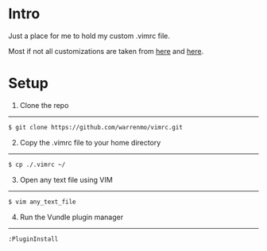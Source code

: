 Intro
=====

Just a place for me to hold my custom .vimrc file.

Most if not all customizations are taken from [here](https://realpython.com/blog/python/vim-and-python-a-match-made-in-heaven/) and [here](https://danielmiessler.com/study/vim/).


Setup
=====


1. Clone the repo
-----------------

```bash
$ git clone https://github.com/warrenmo/vimrc.git
```


2. Copy the .vimrc file to your home directory
----------------------------------------------

```bash
$ cp ./.vimrc ~/
```


3. Open any text file using VIM
-------------------------------

```bash
$ vim any_text_file
```


4. Run the Vundle plugin manager
--------------------------------

```
:PluginInstall
```

